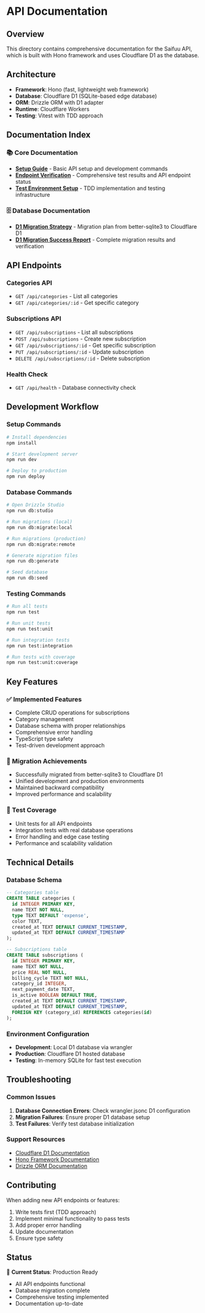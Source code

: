 # API Documentation

## Overview

This directory contains comprehensive documentation for the Saifuu API, which is built with Hono framework and uses Cloudflare D1 as the database.

## Architecture

- **Framework**: Hono (fast, lightweight web framework)
- **Database**: Cloudflare D1 (SQLite-based edge database)
- **ORM**: Drizzle ORM with D1 adapter
- **Runtime**: Cloudflare Workers
- **Testing**: Vitest with TDD approach

## Documentation Index

### 📚 Core Documentation

- **[Setup Guide](./setup.md)** - Basic API setup and development commands
- **[Endpoint Verification](./endpoint-verification.md)** - Comprehensive test results and API endpoint status
- **[Test Environment Setup](./test-environment-setup.md)** - TDD implementation and testing infrastructure

### 🗄️ Database Documentation

- **[D1 Migration Strategy](../データベース/d1-migration-strategy.md)** - Migration plan from better-sqlite3 to Cloudflare D1
- **[D1 Migration Success Report](../データベース/d1-migration-success.md)** - Complete migration results and verification

## API Endpoints

### Categories API
- `GET /api/categories` - List all categories
- `GET /api/categories/:id` - Get specific category

### Subscriptions API
- `GET /api/subscriptions` - List all subscriptions
- `POST /api/subscriptions` - Create new subscription
- `GET /api/subscriptions/:id` - Get specific subscription
- `PUT /api/subscriptions/:id` - Update subscription
- `DELETE /api/subscriptions/:id` - Delete subscription

### Health Check
- `GET /api/health` - Database connectivity check

## Development Workflow

### Setup Commands
```bash
# Install dependencies
npm install

# Start development server
npm run dev

# Deploy to production
npm run deploy
```

### Database Commands
```bash
# Open Drizzle Studio
npm run db:studio

# Run migrations (local)
npm run db:migrate:local

# Run migrations (production)
npm run db:migrate:remote

# Generate migration files
npm run db:generate

# Seed database
npm run db:seed
```

### Testing Commands
```bash
# Run all tests
npm run test

# Run unit tests
npm run test:unit

# Run integration tests
npm run test:integration

# Run tests with coverage
npm run test:unit:coverage
```

## Key Features

### ✅ Implemented Features
- Complete CRUD operations for subscriptions
- Category management
- Database schema with proper relationships
- Comprehensive error handling
- TypeScript type safety
- Test-driven development approach

### 🔄 Migration Achievements
- Successfully migrated from better-sqlite3 to Cloudflare D1
- Unified development and production environments
- Maintained backward compatibility
- Improved performance and scalability

### 🧪 Test Coverage
- Unit tests for all API endpoints
- Integration tests with real database operations
- Error handling and edge case testing
- Performance and scalability validation

## Technical Details

### Database Schema
```sql
-- Categories table
CREATE TABLE categories (
  id INTEGER PRIMARY KEY,
  name TEXT NOT NULL,
  type TEXT DEFAULT 'expense',
  color TEXT,
  created_at TEXT DEFAULT CURRENT_TIMESTAMP,
  updated_at TEXT DEFAULT CURRENT_TIMESTAMP
);

-- Subscriptions table
CREATE TABLE subscriptions (
  id INTEGER PRIMARY KEY,
  name TEXT NOT NULL,
  price REAL NOT NULL,
  billing_cycle TEXT NOT NULL,
  category_id INTEGER,
  next_payment_date TEXT,
  is_active BOOLEAN DEFAULT TRUE,
  created_at TEXT DEFAULT CURRENT_TIMESTAMP,
  updated_at TEXT DEFAULT CURRENT_TIMESTAMP,
  FOREIGN KEY (category_id) REFERENCES categories(id)
);
```

### Environment Configuration
- **Development**: Local D1 database via wrangler
- **Production**: Cloudflare D1 hosted database
- **Testing**: In-memory SQLite for fast test execution

## Troubleshooting

### Common Issues
1. **Database Connection Errors**: Check wrangler.jsonc D1 configuration
2. **Migration Failures**: Ensure proper D1 database setup
3. **Test Failures**: Verify test database initialization

### Support Resources
- [Cloudflare D1 Documentation](https://developers.cloudflare.com/d1/)
- [Hono Framework Documentation](https://hono.dev/)
- [Drizzle ORM Documentation](https://orm.drizzle.team/)

## Contributing

When adding new API endpoints or features:
1. Write tests first (TDD approach)
2. Implement minimal functionality to pass tests
3. Add proper error handling
4. Update documentation
5. Ensure type safety

## Status

🎯 **Current Status**: Production Ready
- All API endpoints functional
- Database migration complete
- Comprehensive testing implemented
- Documentation up-to-date